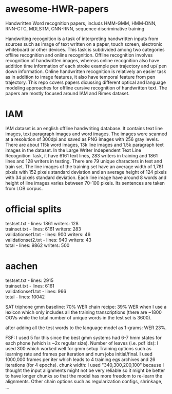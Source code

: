 # awesome-HWR-papers
Handwritten Word recognition papers, includs HMM-GMM, HMM-DNN, RNN-CTC, MDLSTM, CNN-RNN, sequence discriminative training

Handwriting recognition is a task of interpreting handwritten inputs from sources such as image of text written on a paper, touch screen, electronic whiteboard or other devices. This task is subdivided among two categories offline recognition and online recognition. Offline recognition involves recognition of handwritten images, whereas online recognition also have addition time information of each stroke example pen trajectory and up/ pen down information. Online handwritten recognition is relatively an easier task as in addition to image features, it also have temporal feature from pen trajectory. This repo covers papers dicussing different optical and language modeling approaches for offline cursive recognition of handwritten text. The papers are mostly focused around IAM and Rimes dataset.

# IAM

IAM dataset is an english offline handwriting database. It contains text line images, text paragraph images and word images.  The images were scanned at a resolution of 300dpi and saved as PNG images with 256 gray levels. There are about 115k word images, 13k line images and 1.5k paragraph text images in the dataset. In the Large Writer Independent Text Line Recognition Task, it have 6161 text lines, 283 writers in training and 1861 lines and 128 writers in testing. There are 79 unique characters in test and train set. The line images of the training set have an average width of 1,781 pixels with 152 pixels standard deviation and an average height of 124 pixels with 34 pixels standard deviation. Each line image have around 8 words and height of line images varies between 70-100 pixels. Its sentences are taken from LOB corpus. 
 
# official splits
testset.txt - lines: 1861 writers: 128\
trainset.txt - lines: 6161 writers: 283\
validationset1.txt - lines: 900 writers: 46\
validationset2.txt - lines: 940 writers: 43\
total - lines: 9862 writers: 500

# aachen
testset.txt - lines: 2915\
trainset.txt - lines: 6161\
validationset1.txt - lines: 966\
total - lines: 10042

SAT triphone gmm baseline: 70% WER 
chain recipe: 39% WER 
when I use a lexicon which only includes all the training 
transcriptions (there are ~1800 OOVs while the total number 
of unique words in the test set is 3600).

after adding all the test words to the language model  as 1-grams: WER 23%.

FSF: I used 5 for this since the best gmm systems had 6-7 hmm states for each phone (which is ~2x regular size).
Number of leaves (i.e. pdf ids): I used 300 which worked well for gmm setup
Training options such as learning rate and frames per iteration and num jobs initial/final. I used 1000,000 frames per iter which leads to 4 training egs archives and 26 iterations (for 4 epochs). 
chunk width: I used "340,300,200,100" because I thought the input alignments might not be very reliable so it might be better to have longer chunks so that the model has more freedom to re-learn the alignments.
Other chain options such as regularization configs, shrinkage, ...
